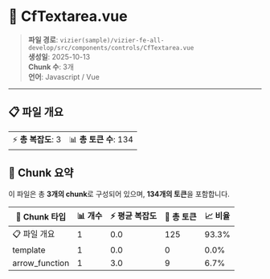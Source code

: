 # 📄 CfTextarea.vue

> **파일 경로**: `vizier(sample)/vizier-fe-all-develop/src/components/controls/CfTextarea.vue`  
> **생성일**: 2025-10-13  
> **Chunk 수**: 3개  
> **언어**: Javascript / Vue
---


## 📋 파일 개요

| | |
|--|--|
| ⚡ **총 복잡도**: 3 | 📊 **총 토큰 수**: 134 |






## 🧩 Chunk 요약

이 파일은 총 **3개의 chunk**로 구성되어 있으며, **134개의 토큰**을 포함합니다.

| 🧩 Chunk 타입 | 📊 개수 | ⚡ 평균 복잡도 | 📝 총 토큰 | 📈 비율 |
|---------------|--------|-------------|----------|--------|
| 📋 파일 개요 | 1 | 0.0 | 125 | 93.3% |
| template | 1 | 0.0 | 0 | 0.0% |
| arrow_function | 1 | 3.0 | 9 | 6.7% |

